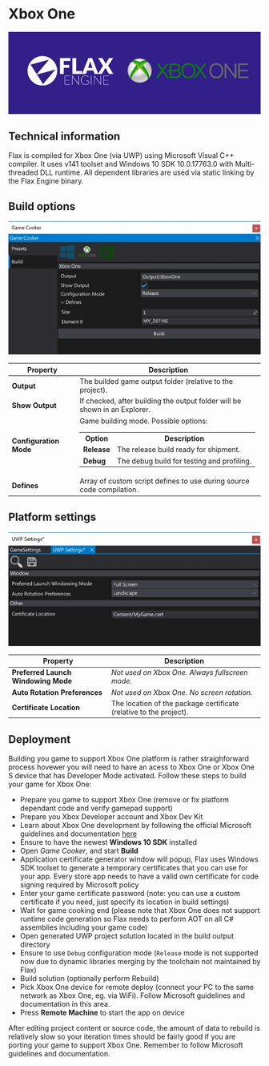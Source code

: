 # Xbox One

![Title](media/Post_XboxOneSupport1.jpg)

## Technical information

Flax is compiled for Xbox One (via UWP) using Microsoft Visual C++ compiler. It uses v141 toolset and Windows 10 SDK 10.0.17763.0 with Multi-threaded DLL runtime. All dependent libraries are used via static linking by the Flax Engine binary.

## Build options

![Build Options](media/build-xbox-one.jpg)

| Property | Description |
|--------|--------|
| **Output** | The builded game output folder (relative to the project). |
| **Show Output** | If checked, after building the output folder will be shown in an Explorer. |
| **Configuration Mode** | Game building mode. Possible options: <table><tbody><tr><th>Option</th><th>Description</th></tr><tr><td>**Release**</td><td>The release build ready for shipment.</td></tr><tr><td>**Debug**</td><td>The debug build for testing and profiling.</td></tr></tbody></table>|
| **Defines** | Array of custom script defines to use during source code compilation. |

## Platform settings

![Settings](media/settings-uwp.jpg)

| Property | Description |
|--------|--------|
| **Preferred Launch Windowing Mode** | *Not used on Xbox One. Always fullscreen mode.* |
| **Auto Rotation Preferences** | *Not used on Xbox One. No screen rotation.* |
| **Certificate Location** | The location of the package certificate (relative to the project). |

## Deployment

Building you game to support Xbox One platform is rather straighforward process hovewer you will need to have an acess to Xbox One or Xbox One S device that has Developer Mode activated. Follow these steps to build your game for Xbox One:

- Prepare you game to support Xbox One (remove or fix platform dependant code and verify gamepad support)
- Prepare you Xbox Developer account and Xbox Dev Kit
- Learn about Xbox One development by following the official Microsoft guidelines and documentation [here](https://docs.microsoft.com/en-us/windows/uwp/xbox-apps/getting-started)
- Ensure to have the newest **Windows 10 SDK** installed
- Open *Game Cooker*, and start **Build**
- Application certificate generator window will popup, Flax uses Windows SDK toolset to generate a temporary certificates that you can use for your app. Every store app needs to have a valid own certificate for code signing required by Microsoft policy
- Enter your game certificate password (note: you can use a custom certificate if you need, just specify its location in build settings)
- Wait for game cooking end (please note that Xbox One does not support runtime code generation so Flax needs to perform AOT on all C# assemblies including your game code)
- Open generated UWP project solution located in the build output directory
- Ensure to use `Debug` configuration mode (`Release` mode is not supported now due to dynamic libraries merging by the toolchain not maintained by Flax)
- Build solution (optionally perform Rebuild)
- Pick Xbox One device for remote deploy (connect your PC to the same network as Xbox One, eg. via WiFi). Follow Microsoft guidelines and documentation in this area.
- Press **Remote Machine** to start the app on device

After editing project content or source code, the amount of data to rebuild is relatively slow so your iteration times should be fairly good if you are porting your game to support Xbox One. Remember to follow Microsoft guidelines and documentation.


